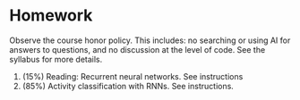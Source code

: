 # Homework

Observe the course honor policy.  This includes: no searching or using AI for answers to questions, and no discussion at the level of code.  See the syllabus for more details.

1. (15%) Reading: Recurrent neural networks.  See instructions
2. (85%) Activity classification with RNNs. See instructions.